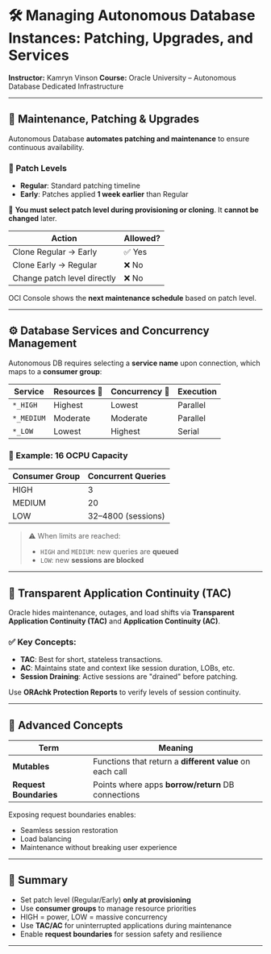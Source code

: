 # 🛠️ Managing Autonomous Database Instances: Patching, Upgrades, and Services

**Instructor:** Kamryn Vinson
**Course:** Oracle University – Autonomous Database Dedicated Infrastructure

---

## 🔄 Maintenance, Patching & Upgrades

Autonomous Database **automates patching and maintenance** to ensure continuous availability.

### 🔧 Patch Levels

* **Regular**: Standard patching timeline
* **Early**: Patches applied **1 week earlier** than Regular

📝 **You must select patch level during provisioning or cloning**. It **cannot be changed** later.

| Action                      | Allowed? |
| --------------------------- | -------- |
| Clone Regular → Early       | ✅ Yes    |
| Clone Early → Regular       | ❌ No     |
| Change patch level directly | ❌ No     |

OCI Console shows the **next maintenance schedule** based on patch level.

---

## ⚙️ Database Services and Concurrency Management

Autonomous DB requires selecting a **service name** upon connection, which maps to a **consumer group**:

| Service    | Resources 🧠 | Concurrency 👥 | Execution |
| ---------- | ------------ | -------------- | --------- |
| `*_HIGH`   | Highest      | Lowest         | Parallel  |
| `*_MEDIUM` | Moderate     | Moderate       | Parallel  |
| `*_LOW`    | Lowest       | Highest        | Serial    |

### 🔢 Example: 16 OCPU Capacity

| Consumer Group | Concurrent Queries |
| -------------- | ------------------ |
| HIGH           | 3                  |
| MEDIUM         | 20                 |
| LOW            | 32–4800 (sessions) |

> ⚠️ When limits are reached:
>
> * `HIGH` and `MEDIUM`: new queries are **queued**
> * `LOW`: new **sessions are blocked**

---

## 🔁 Transparent Application Continuity (TAC)

Oracle hides maintenance, outages, and load shifts via **Transparent Application Continuity (TAC)** and **Application Continuity (AC)**.

### ✅ Key Concepts:

* **TAC**: Best for short, stateless transactions.
* **AC**: Maintains state and context like session duration, LOBs, etc.
* **Session Draining**: Active sessions are "drained" before patching.

Use **ORAchk Protection Reports** to verify levels of session continuity.

---

## 🧠 Advanced Concepts

| Term                   | Meaning                                                  |
| ---------------------- | -------------------------------------------------------- |
| **Mutables**           | Functions that return a **different value** on each call |
| **Request Boundaries** | Points where apps **borrow/return** DB connections       |

Exposing request boundaries enables:

* Seamless session restoration
* Load balancing
* Maintenance without breaking user experience

---

## 🧭 Summary

* Set patch level (Regular/Early) **only at provisioning**
* Use **consumer groups** to manage resource priorities
* HIGH = power, LOW = massive concurrency
* Use **TAC/AC** for uninterrupted applications during maintenance
* Enable **request boundaries** for session safety and resilience

---
